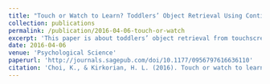 ```yaml
---
title: "Touch or Watch to Learn? Toddlers’ Object Retrieval Using Contingent and Noncontingent Video"
collection: publications
permalink: /publication/2016-04-06-touch-or-watch
excerpt: 'This paper is about toddlers’ object retrieval from touchscreens.'
date: 2016-04-06
venue: 'Psychological Science'
paperurl: 'http://journals.sagepub.com/doi/10.1177/0956797616636110'
citation: 'Choi, K., & Kirkorian, H. L. (2016). Touch or watch to learn? Toddlers’ object retrieval using contingent and noncontingent video. <i> Psychological Science, 27 </i>, 726-736.'
---
```

